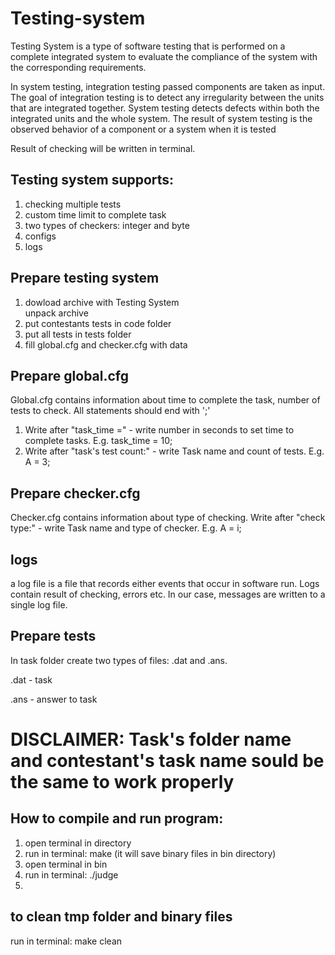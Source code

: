 <!DOCTYPE html>
<html>
<head>
<h1> Testing-system </h1>
</head>
<body>
<p> Testing System is a type of software testing that is performed on a complete integrated system to evaluate the compliance of the system with the corresponding requirements.

In system testing, integration testing passed components are taken as input. The goal of integration testing is to detect any irregularity between the units that are integrated together. System testing detects defects within both the integrated units and the whole system. The result of system testing is the observed behavior of a component or a system when it is tested 

Result of checking will be written in terminal. </p>
  <h2> Testing system supports:</h2>
  <ol>
  <li> checking multiple tests </li>
  <li> custom time limit to complete task </li>
  <li> two types of checkers: integer and byte </li>
  <li> configs </li>
  <li> logs </li>
  </ol>
  <h2> Prepare testing system </h2>
  <ol>
  <li> dowload archive with Testing System </li>
  <il> unpack archive </li>
  <li> put contestants tests in code folder </li>
  <li> put all tests in tests folder </li>
  <li> fill global.cfg and checker.cfg with data </li>
  </ol>
  <h2> Prepare global.cfg </h2>
  <p> Global.cfg contains information about time to complete the task, number of tests to check. All statements should end with ';' </p>
  <ol>
  <li>  Write after "task_time =" - write number in seconds to set time to complete tasks. E.g. task_time = 10; </li>
  <li>  Write after "task's test count:" - write Task name and count of tests. E.g. A = 3; </li>
  </ol>
  <h2> Prepare checker.cfg </h2>
  <p2> Checker.cfg contains information about type of checking.
  Write after "check type:" - write Task name and type of checker. E.g. A = i; </p2>
  <h2> logs </h2>
  <p2>  a log file is a file that records either events that occur in software run.</p2>
  <p2>
  Logs contain result of checking, errors etc. In our case, messages are written to a single log file. </p2>
  <h2> Prepare tests </h2>
  <p2> In task folder create two types of files: .dat and .ans.
  
  .dat - task
  
  .ans - answer to task
  </p2>
  <h1> DISCLAIMER: Task's folder name and contestant's task name sould be the same to work properly </h1>
  <h2> How to compile and run program: </h2>
  <ol> 
  <li> open terminal in directory </li>
  <li> run in terminal: make (it will save binary files in bin directory) </li>
  <li> open terminal in bin </li>
  <li> run in terminal: ./judge <li>
  </ol>
  <h2> to clean tmp folder and binary files </h2>
  <p2> run in terminal: make clean </p2>
</body>
</html>

